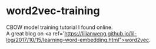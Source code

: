 # word2vec-training
CBOW model training tutorial I found online. <br>
A great blog on <a ref='https://lilianweng.github.io/lil-log/2017/10/15/learning-word-embedding.html">word2vec</a>.
